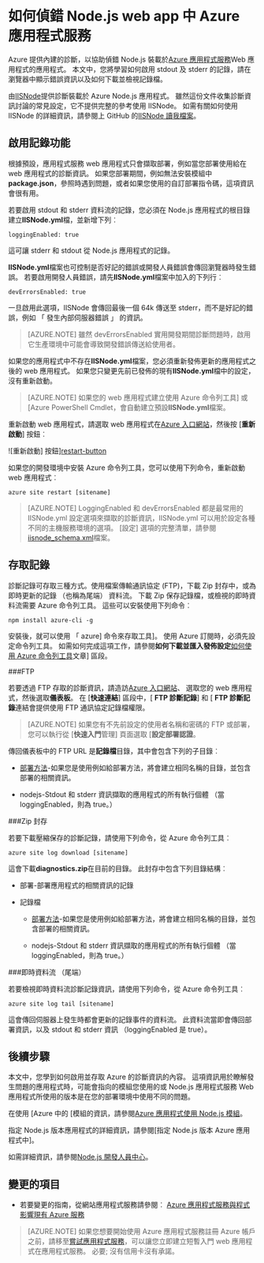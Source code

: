 <properties
    pageTitle="如何偵錯 Node.js web app 中 Azure 應用程式服務"
    description="瞭解如何偵錯 Node.js web app 中 Azure 應用程式服務。"
    tags="azure-portal"
    services="app-service\web"
    documentationCenter="nodejs"
    authors="rmcmurray"
    manager="wpickett"
    editor=""/>

<tags
    ms.service="app-service-web"
    ms.workload="web"
    ms.tgt_pltfrm="na"
    ms.devlang="nodejs"
    ms.topic="article"
    ms.date="08/11/2016"
    ms.author="robmcm"/>

# <a name="how-to-debug-a-nodejs-web-app-in-azure-app-service"></a>如何偵錯 Node.js web app 中 Azure 應用程式服務

Azure 提供內建的診斷，以協助偵錯 Node.js 裝載於[Azure 應用程式服務](http://go.microsoft.com/fwlink/?LinkId=529714)Web 應用程式的應用程式。 本文中，您將學習如何啟用 stdout 及 stderr 的記錄，請在瀏覽器中顯示錯誤資訊以及如何下載並檢視記錄檔。

由[IISNode]提供診斷裝載於 Azure Node.js 應用程式。 雖然這份文件收集診斷資訊討論的常見設定，它不提供完整的參考使用 IISNode。 如需有關如何使用 IISNode 的詳細資訊，請參閱上 GitHub 的[IISNode 讀我檔案]。

<a id="enablelogging"></a>
## <a name="enable-logging"></a>啟用記錄功能

根據預設，應用程式服務 web 應用程式只會擷取部署，例如當您部署使用給在 web 應用程式的診斷資訊。 如果您部署期間，例如無法安裝模組中**package.json**，參照時遇到問題，或者如果您使用的自訂部署指令碼，這項資訊會很有用。

若要啟用 stdout 和 stderr 資料流的記錄，您必須在 Node.js 應用程式的根目錄建立**IISNode.yml**檔，並新增下列︰

    loggingEnabled: true

這可讓 stderr 和 stdout 從 Node.js 應用程式的記錄。

**IISNode.yml**檔案也可控制是否好記的錯誤或開發人員錯誤會傳回瀏覽器時發生錯誤。 若要啟用開發人員錯誤，請先**IISNode.yml**檔案中加入的下列行︰

    devErrorsEnabled: true

一旦啟用此選項，IISNode 會傳回最後一個 64k 傳送至 stderr，而不是好記的錯誤，例如 「 發生內部伺服器錯誤 」 的資訊。

> [AZURE.NOTE] 雖然 devErrorsEnabled 實用開發期間診斷問題時，啟用它生產環境中可能會導致開發錯誤傳送給使用者。

如果您的應用程式中不存在**IISNode.yml**檔案，您必須重新發佈更新的應用程式之後的 web 應用程式。 如果您只變更先前已發佈的現有**IISNode.yml**檔中的設定，沒有重新啟動。

> [AZURE.NOTE] 如果您的 web 應用程式建立使用 Azure 命令列工具] 或 [Azure PowerShell Cmdlet，會自動建立預設**IISNode.yml**檔案。

重新啟動 web 應用程式，請選取 web 應用程式在[Azure 入口網站](https://portal.azure.com)，然後按 [**重新啟動**] 按鈕︰

![重新啟動] 按鈕][restart-button]

如果您的開發環境中安裝 Azure 命令列工具，您可以使用下列命令，重新啟動 web 應用程式︰

    azure site restart [sitename]

> [AZURE.NOTE] LoggingEnabled 和 devErrorsEnabled 都是最常用的 IISNode.yml 設定選項來擷取的診斷資訊，IISNode.yml 可以用於設定各種不同的主機服務環境的選項。 [設定] 選項的完整清單，請參閱[iisnode_schema.xml](https://github.com/tjanczuk/iisnode/blob/master/src/config/iisnode_schema.xml)檔案。

<a id="viewlogs"></a>
## <a name="accessing-logs"></a>存取記錄

診斷記錄可存取三種方式。使用檔案傳輸通訊協定 (FTP)，下載 Zip 封存中，或為即時更新的記錄 （也稱為尾端） 資料流。 下載 Zip 保存記錄檔，或檢視的即時資料流需要 Azure 命令列工具。 這些可以安裝使用下列命令︰

    npm install azure-cli -g

安裝後，就可以使用 「 azure] 命令來存取工具]。 使用 Azure 訂閱時，必須先設定命令列工具。 如需如何完成這項工作，請參閱**如何下載並匯入發佈設定**[如何使用 Azure 命令列工具](../xplat-cli-connect.md)文章] 區段。

###<a name="ftp"></a>FTP

若要透過 FTP 存取的診斷資訊，請造訪[Azure 入口網站](https://portal.azure.com)、 選取您的 web 應用程式，然後選取**儀表板**。 在 [**快速連結**] 區段中，[ **FTP 診斷記錄**] 和 [ **FTP 診斷記錄**連結會提供使用 FTP 通訊協定記錄檔權限。

> [AZURE.NOTE] 如果您有不先前設定的使用者名稱和密碼的 FTP 或部署，您可以執行從 [**快速入門**管理] 頁面選取 [**設定部署認證**。

傳回儀表板中的 FTP URL 是**記錄檔**目錄，其中會包含下列的子目錄︰

* [部署方法](web-sites-deploy.md)-如果您是使用例如給部署方法，將會建立相同名稱的目錄，並包含部署的相關資訊。

* nodejs-Stdout 和 stderr 資訊擷取的應用程式的所有執行個體 （當 loggingEnabled，則為 true。）

###<a name="zip-archive"></a>Zip 封存

若要下載壓縮保存的診斷記錄，請使用下列命令，從 Azure 命令列工具︰

    azure site log download [sitename]

這會下載**diagnostics.zip**在目前的目錄。 此封存中包含下列目錄結構︰

* 部署-部署應用程式的相關資訊的記錄

* 記錄檔

    * [部署方法](web-sites-deploy.md)-如果您是使用例如給部署方法，將會建立相同名稱的目錄，並包含部署的相關資訊。

    * nodejs-Stdout 和 stderr 資訊擷取的應用程式的所有執行個體 （當 loggingEnabled，則為 true。）

###<a name="live-stream-tail"></a>即時資料流 （尾端）

若要檢視即時資料流診斷記錄資訊，請使用下列命令，從 Azure 命令列工具︰

    azure site log tail [sitename]

這會傳回伺服器上發生時都會更新的記錄事件的資料流。 此資料流當即會傳回部署資訊，以及 stdout 和 stderr 資訊 （loggingEnabled 是 true）。

<a id="nextsteps"></a>
## <a name="next-steps"></a>後續步驟

本文中，您學到如何啟用並存取 Azure 的診斷資訊的內容。 這項資訊用於瞭解發生問題的應用程式時，可能會指向的模組您使用的或 Node.js 應用程式服務 Web 應用程式所使用的版本是在您的部署環境中使用不同的問題。

在使用 [Azure 中的 [模組的資訊，請參閱[Azure 應用程式使用 Node.js 模組](../nodejs-use-node-modules-azure-apps.md)。

指定 Node.js 版本應用程式的詳細資訊，請參閱[指定 Node.js 版本 Azure 應用程式中]。

如需詳細資訊，請參閱[Node.js 開發人員中心](/develop/nodejs/)。

## <a name="whats-changed"></a>變更的項目
* 若要變更的指南，從網站應用程式服務請參閱︰ [Azure 應用程式服務與程式影響現有 Azure 服務](http://go.microsoft.com/fwlink/?LinkId=529714)

>[AZURE.NOTE] 如果您想要開始使用 Azure 應用程式服務註冊 Azure 帳戶之前，請移至[嘗試應用程式服務](http://go.microsoft.com/fwlink/?LinkId=523751)，可以讓您立即建立短暫入門 web 應用程式在應用程式服務。 必要; 沒有信用卡沒有承諾。

[IISNode]: https://github.com/tjanczuk/iisnode
[IISNode 讀我檔案]: https://github.com/tjanczuk/iisnode#readme
[How to Use The Azure Command-Line Interface]: ../xplat-cli-install.md
[Using Node.js Modules with Azure Applications]: ../nodejs-use-node-modules-azure-apps.md
[Azure 應用程式中指定 Node.js 版本]: ../nodejs-specify-node-version-azure-apps.md

[restart-button]: ./media/web-sites-nodejs-debug/restartbutton.png
 
